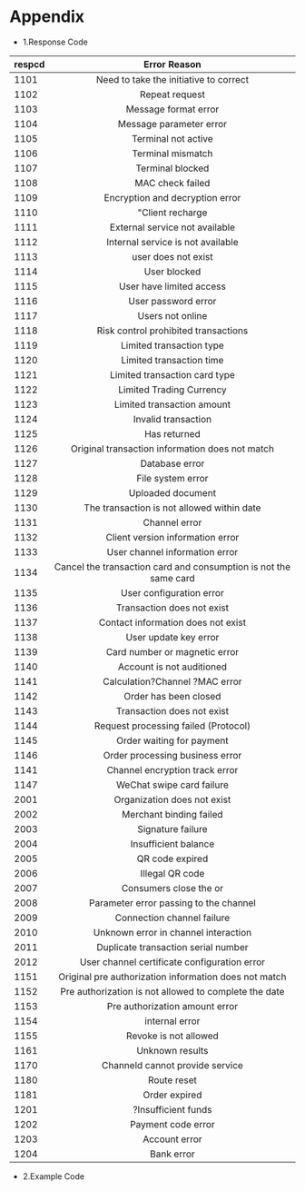 # Appendix
+ 1.Response Code

|respcd|Error Reason|
| ------------- |:-------------:| 
|1101|Need to take the initiative to correct|
|1102|Repeat request|
|1103|Message format error|
|1104|Message parameter error|
|1105|Terminal not active|
|1106|Terminal mismatch|
|1107|Terminal blocked|
|1108|MAC check failed|
|1109|Encryption and decryption error|
|1110|"Client recharge| serial number error|
|1111|External service not available|
|1112|Internal service is not available|
|1113|user does not exist|
|1114|User blocked|
|1115|User have limited access|
|1116|User password error|
|1117|Users not online|
|1118|Risk control prohibited transactions|
|1119|Limited transaction type|
|1120|Limited transaction time|
|1121|Limited transaction card type|
|1122|Limited  Trading Currency|
|1123|Limited transaction amount|
|1124|Invalid transaction|
|1125|Has returned|
|1126|Original transaction information does not match|
|1127|Database error|
|1128|File system error|
|1129|Uploaded document|
|1130|The transaction is not allowed within date|
|1131|Channel error|
|1132|Client version information error|
|1133|User channel information error
|1134|Cancel the transaction card and consumption is not the same card|
|1135|User configuration error|
|1136|Transaction does not exist|
|1137|Contact information does not exist|
|1138|User update key error|
|1139|Card number or magnetic error|
|1140|Account is not auditioned|
|1141|Calculation?Channel ?MAC error|
|1142|Order has been closed|
|1143|Transaction does not exist|
|1144|Request processing failed (Protocol)|
|1145|Order waiting for payment|
|1146|Order processing business error|
|1141|Channel encryption track error|
|1147|WeChat  swipe card failure|
|2001|Organization does not exist|
|2002|Merchant binding failed|
|2003|Signature failure|
|2004|Insufficient balance|
|2005|QR code expired|
|2006|Illegal QR code|
|2007|Consumers close the or|der.|
|2008|Parameter error passing to the channel|
|2009|Connection channel failure|
|2010|Unknown error in channel interaction|
|2011|Duplicate transaction serial number|
|2012|User channel certificate configuration error|
|1151|Original pre authorization information does not match|
|1152|Pre authorization is not allowed to complete the date|
|1153|Pre authorization amount  error|
|1154|internal error|
|1155|Revoke is not allowed|
|1161|Unknown results| the query needs to be verified again.|
|1170|Channeld cannot provide service|
|1180|Route reset| needs to be reconfigured.|
|1181|Order expired|
|1201|?Insufficient funds|
|1202|Payment code error|
|1203|Account error|
|1204|Bank error|


+ 2.Example Code
